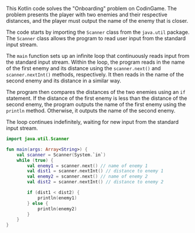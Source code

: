 This Kotlin code solves the "Onboarding" problem on CodinGame. The problem presents the player with two enemies and their respective distances, and the player must output the name of the enemy that is closer.

The code starts by importing the `Scanner` class from the `java.util` package. The `Scanner` class allows the program to read user input from the standard input stream.

The `main` function sets up an infinite loop that continuously reads input from the standard input stream. Within the loop, the program reads in the name of the first enemy and its distance using the `scanner.next()` and `scanner.nextInt()` methods, respectively. It then reads in the name of the second enemy and its distance in a similar way.

The program then compares the distances of the two enemies using an `if` statement. If the distance of the first enemy is less than the distance of the second enemy, the program outputs the name of the first enemy using the `println` method. Otherwise, it outputs the name of the second enemy.

The loop continues indefinitely, waiting for new input from the standard input stream.

```kotlin
import java.util.Scanner

fun main(args: Array<String>) {
    val scanner = Scanner(System.`in`)
    while (true) {
        val enemy1 = scanner.next() // name of enemy 1
        val dist1 = scanner.nextInt() // distance to enemy 1
        val enemy2 = scanner.next() // name of enemy 2
        val dist2 = scanner.nextInt() // distance to enemy 2

        if (dist1 < dist2) {
            println(enemy1)
        } else {
            println(enemy2)
        }
    }
}
```
